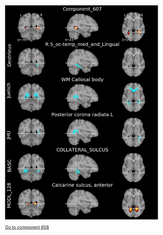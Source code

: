 


![607](preliminary/607.jpg "Component 607")

[Go to component 608](https://parietal-inria.github.io/MODL_atlas/1024/608 "Component 608")